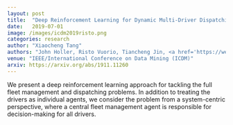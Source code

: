 ```yaml
---
layout: post
title:  "Deep Reinforcement Learning for Dynamic Multi-Driver Dispatching and Repositioning Problem"
date:   2019-07-01
image: /images/icdm2019risto.png
categories: research
author: "Xiaocheng Tang"
authors: "John Holler, Risto Vuorio, Tiancheng Jin, <a href='https://web.eecs.umich.edu/~baveja/'>Satinder Singh</a>, Zhiwei Qin, Jieping Ye, <strong>Xiaocheng Tang</strong>, Yan Jiao, and Chenxi Wang"
venue: "IEEE/International Conference on Data Mining (ICDM)"
arxiv: https://arxiv.org/abs/1911.11260
---
```

We present a deep reinforcement learning approach for tackling the full fleet management and dispatching problems. In addition to treating the drivers as individual agents, we consider the problem from a system-centric perspective, where a central fleet  management agent is responsible for  decision-making  for  all  drivers.
